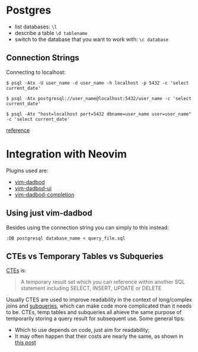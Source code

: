 # Postgres

- list databases: `\l`
- describe a table `\d tablename`
- switch to the database that you want to work with: `\c database`


## Connection Strings

Connecting to localhost:

```
$ psql -Atx -U user_name -d user_name -h localhost -p 5432 -c 'select current_date'

$ psql -Atx postgresql://user_name@localhost:5432/user_name -c 'select current_date'

$ psql -Atx "host=localhost port=5432 dbname=user_name user=user_name" -c 'select current_date' 
```


[reference](https://tapoueh.org/blog/2019/09/postgres-connection-strings-and-psql/)


# Integration with Neovim

Plugins used are: 

- [vim-dadbod](https://github.com/tpope/vim-dadbod)
- [vim-dadbod-ui](https://github.com/kristijanhusak/vim-dadbod-ui)
- [vim-dadbod-completion](https://github.com/kristijanhusak/vim-dadbod-completion)


## Using just vim-dadbod

Besides using the connection string you can simply to this instead: 

```
:DB postgresql database_name < query_file.sql
```

## CTEs vs Temporary Tables vs Subqueries


[CTEs](https://www.postgresqltutorial.com/postgresql-tutorial/postgresql-cte/) is:

> A temporary result set which you can reference within another SQL statement including SELECT, INSERT, UPDATE or DELETE


Usually CTES are used to improve readability in the context of long/complex joins and [subqueries](https://www.postgresqltutorial.com/postgresql-tutorial/postgresql-subquery/), which can make code more complicated than it needs to be. CTEs, temp tables and subqueries all ahieve the same purpose of temporarily storing a query result for subsequent use. Some general tips:

- Which to use depends on code, just aim for readability;
- It may often happen that their costs are nearly the same, as shown in [this post](https://www.startdataengineering.com/post/using-common-table-expression-in-redshift/)


